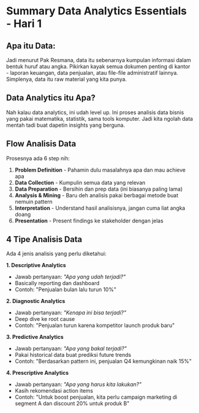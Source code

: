 # Summary Data Analytics Essentials - Hari 1

## Apa itu Data:

Jadi menurut Pak Resmana, data itu sebenarnya kumpulan informasi dalam bentuk huruf atau angka. Pikirkan kayak semua dokumen penting di kantor - laporan keuangan, data penjualan, atau file-file administratif lainnya. Simplenya, data itu raw material yang kita punya.

## Data Analytics itu Apa?

Nah kalau data analytics, ini udah level up. Ini proses analisis data bisnis yang pakai matematika, statistik, sama tools komputer. Jadi kita ngolah data mentah tadi buat dapetin insights yang berguna.

## Flow Analisis Data

Prosesnya ada 6 step nih:

1. **Problem Definition** - Pahamin dulu masalahnya apa dan mau achieve apa
2. **Data Collection** - Kumpulin semua data yang relevan 
3. **Data Preparation** - Bersihin dan prep data (ini biasanya paling lama)
4. **Analysis & Mining** - Baru deh analisis pakai berbagai metode buat nemuin pattern
5. **Interpretation** - Understand hasil analisisnya, jangan cuma liat angka doang
6. **Presentation** - Present findings ke stakeholder dengan jelas

## 4 Tipe Analisis Data

Ada 4 jenis analisis yang perlu diketahui:

**1. Descriptive Analytics**
- Jawab pertanyaan: *"Apa yang udah terjadi?"*
- Basically reporting dan dashboard
- Contoh: "Penjualan bulan lalu turun 10%"

**2. Diagnostic Analytics** 
- Jawab pertanyaan: *"Kenapa ini bisa terjadi?"*
- Deep dive ke root cause
- Contoh: "Penjualan turun karena kompetitor launch produk baru"

**3. Predictive Analytics** 
- Jawab pertanyaan: *"Apa yang bakal terjadi?"*
- Pakai historical data buat prediksi future trends
- Contoh: "Berdasarkan pattern ini, penjualan Q4 kemungkinan naik 15%"

**4. Prescriptive Analytics**
- Jawab pertanyaan: *"Apa yang harus kita lakukan?"*
- Kasih rekomendasi action items
- Contoh: "Untuk boost penjualan, kita perlu campaign marketing di segment A dan discount 20% untuk produk B"
